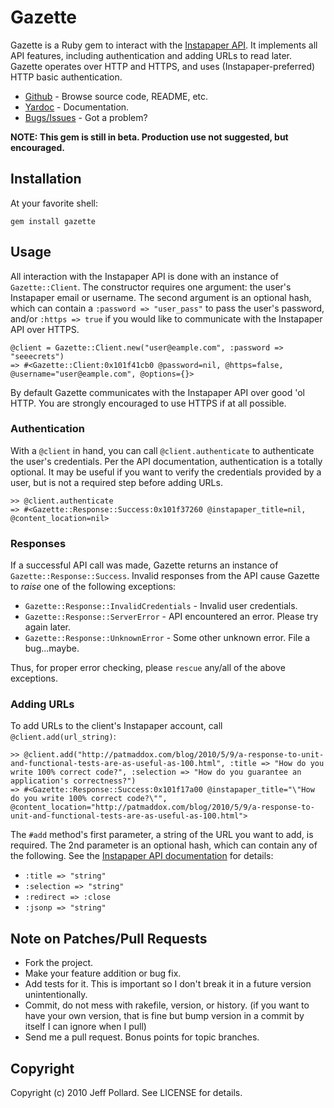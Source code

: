 # Gazette

Gazette is a Ruby gem to interact with the [Instapaper API](http://www.instapaper.com/api).  It implements all API features, including authentication and adding URLs to read later.  Gazette operates over HTTP and HTTPS, and uses (Instapaper-preferred) HTTP basic authentication.

* [Github](http://github.com/Fluxx/gazette) - Browse source code, README, etc.
* [Yardoc](http://rubydoc.info/github/Fluxx/gazette/master/frames) - Documentation.
* [Bugs/Issues](http://github.com/Fluxx/gazette/issues) - Got a problem?

**NOTE: This gem is still in beta.  Production use not suggested, but encouraged.**

## Installation

At your favorite shell:

    gem install gazette

## Usage

All interaction with the Instapaper API is done with an instance of `Gazette::Client`.  The constructor requires one argument: the user's Instapaper email or username.  The second argument is an optional hash, which can contain a `:password => "user_pass"` to pass the user's password, and/or `:https => true` if you would like to communicate with the Instapaper API over HTTPS.

    @client = Gazette::Client.new("user@eample.com", :password => "seeecrets")
    => #<Gazette::Client:0x101f41cb0 @password=nil, @https=false, @username="user@eample.com", @options={}> 
    
By default Gazette communicates with the Instapaper API over good 'ol HTTP.  You are strongly encouraged to use HTTPS if at all possible.
    
### Authentication

With a `@client` in hand, you can call `@client.authenticate` to authenticate the user's credentials. Per the API documentation, authentication is a totally optional.  It may be useful if you want to verify the credentials provided by a user, but is not a required step before adding URLs.

    >> @client.authenticate
    => #<Gazette::Response::Success:0x101f37260 @instapaper_title=nil, @content_location=nil>
    
### Responses
    
If a successful API call was made, Gazette returns an instance of `Gazette::Response::Success`.  Invalid responses from the API cause Gazette to *raise* one of the following exceptions:

* `Gazette::Response::InvalidCredentials` - Invalid user credentials.
* `Gazette::Response::ServerError` - API encountered an error. Please try again later.
* `Gazette::Response::UnknownError` - Some other unknown error.  File a bug...maybe.

Thus, for proper error checking, please `rescue` any/all of the above exceptions.

### Adding URLs

To add URLs to the client's Instapaper account, call `@client.add(url_string)`:

    >> @client.add("http://patmaddox.com/blog/2010/5/9/a-response-to-unit-and-functional-tests-are-as-useful-as-100.html", :title => "How do you write 100% correct code?", :selection => "How do you guarantee an application's correctness?")
    => #<Gazette::Response::Success:0x101f17a00 @instapaper_title="\"How do you write 100% correct code?\"", @content_location="http://patmaddox.com/blog/2010/5/9/a-response-to-unit-and-functional-tests-are-as-useful-as-100.html">
    
The `#add` method's first parameter, a string of the URL you want to add, is required.  The 2nd parameter is an optional hash, which can contain any of the following.  See the [Instapaper API documentation](http://www.instapaper.com/api) for details:

* `:title => "string"`
* `:selection => "string"`
* `:redirect => :close`
* `:jsonp => "string"`

## Note on Patches/Pull Requests
 
* Fork the project.
* Make your feature addition or bug fix.
* Add tests for it. This is important so I don't break it in a
  future version unintentionally.
* Commit, do not mess with rakefile, version, or history.
  (if you want to have your own version, that is fine but bump version in a commit by itself I can ignore when I pull)
* Send me a pull request. Bonus points for topic branches.

## Copyright

Copyright (c) 2010 Jeff Pollard. See LICENSE for details.